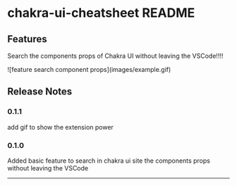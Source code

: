 # chakra-ui-cheatsheet README

## Features

Search the components props of Chakra UI without leaving the VSCode!!!!

\!\[feature search component props\]\(images/example.gif\)

## Release Notes

### 0.1.1

add gif to show the extension power

### 0.1.0

Added basic feature to search in chakra ui site the components props without leaving the VSCode

-----------------------------------------------------------------------------------------------------------
